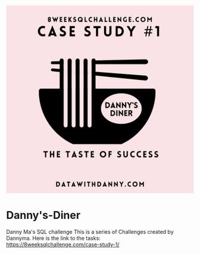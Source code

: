 ![App Screenshot](dannydinner.png)
# Danny's-Diner
Danny Ma's SQL challenge 
This is a series of Challenges created by Dannyma. Here is the link to the tasks: https://8weeksqlchallenge.com/case-study-1/
